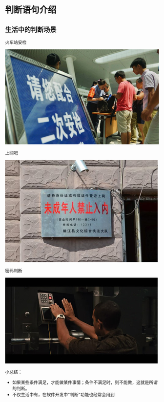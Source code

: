 # 判断语句介绍

## 生活中的判断场景

火车站安检

![进火车站](../images/01-第2天-1.png)

上网吧

![上网吧](../images/01-第2天-2.jpg)

密码判断

![速度与激情5](../images/01-第2天-3.jpg)

小总结：

- 如果某些条件满足，才能做某件事情；条件不满足时，则不能做，这就是所谓的判断。
- 不仅生活中有，在软件开发中"判断"功能也经常会用到